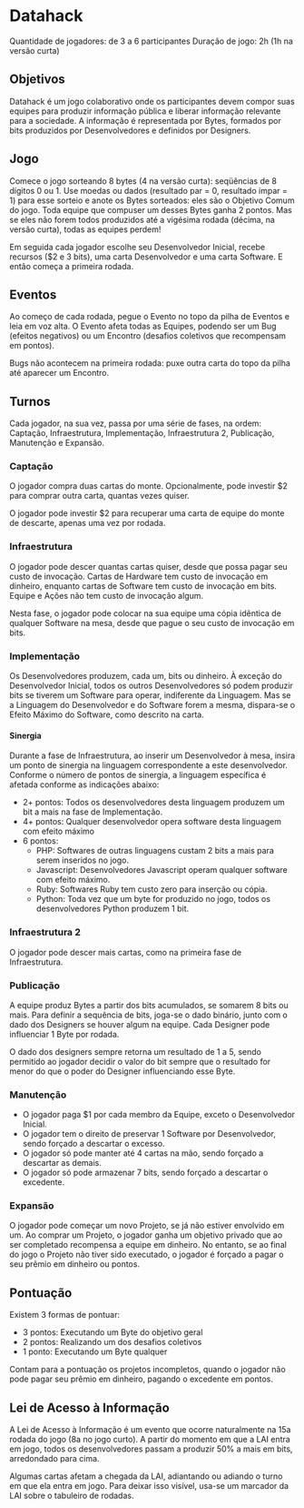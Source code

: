 # Datahack

Quantidade de jogadores: de 3 a 6 participantes
Duração de jogo: 2h (1h na versão curta)

## Objetivos

Datahack é um jogo colaborativo onde os participantes devem compor suas equipes
para produzir informação pública e liberar informação relevante para a
sociedade. A informação é representada por Bytes, formados por bits produzidos
por Desenvolvedores e definidos por Designers.

## Jogo

Comece o jogo sorteando 8 bytes (4 na versão curta): seqüências de 8 dígitos 0
ou 1. Use moedas ou dados (resultado par = 0, resultado impar = 1) para esse
sorteio e anote os Bytes sorteados: eles são o Objetivo Comum do jogo. Toda
equipe que compuser um desses Bytes ganha 2 pontos. Mas se eles não forem todos
produzidos até a vigésima rodada (décima, na versão curta), todas as equipes
perdem!

Em seguida cada jogador escolhe seu Desenvolvedor Inicial, recebe recursos ($2 e
3 bits), uma carta Desenvolvedor e uma carta Software. E então começa a primeira
rodada.

## Eventos

Ao começo de cada rodada, pegue o Evento no topo da pilha de Eventos e leia em
voz alta. O Evento afeta todas as Equipes, podendo ser um Bug (efeitos
negativos) ou um Encontro (desafios coletivos que recompensam em pontos).

Bugs não acontecem na primeira rodada: puxe outra carta do topo da pilha até
aparecer um Encontro.

## Turnos

Cada jogador, na sua vez, passa por uma série de fases, na ordem: Captação,
Infraestrutura, Implementação, Infraestrutura 2, Publicação, Manutenção e
Expansão.

### Captação

O jogador compra duas cartas do monte. Opcionalmente, pode investir $2 para
comprar outra carta, quantas vezes quiser.

O jogador pode investir $2 para recuperar uma carta de equipe do monte de
descarte, apenas uma vez por rodada.

### Infraestrutura

O jogador pode descer quantas cartas quiser, desde que possa pagar seu custo
de invocação. Cartas de Hardware tem custo de invocação em dinheiro, enquanto
cartas de Software tem custo de invocação em bits. Equipe e Ações não tem custo
de invocação algum.

Nesta fase, o jogador pode colocar na sua equipe uma cópia idêntica de qualquer
Software na mesa, desde que pague o seu custo de invocação em bits.

### Implementação

Os Desenvolvedores produzem, cada um, bits ou dinheiro. À exceção do
Desenvolvedor Inicial, todos os outros Desenvolvedores só podem produzir bits se
tiverem um Software para operar, indiferente da Linguagem. Mas se a Linguagem do
Desenvolvedor e do Software forem a mesma, dispara-se o Efeito Máximo do
Software, como descrito na carta.

#### Sinergia

Durante a fase de Infraestrutura, ao inserir um Desenvolvedor à mesa, insira um ponto de sinergia na linguagem correspondente a este desenvolvedor. Conforme o número de pontos de sinergia, a linguagem específica é afetada conforme as indicações abaixo:

* 2+ pontos: Todos os desenvolvedores desta linguagem produzem um bit a mais na fase de Implementação.
* 4+ pontos: Qualquer desenvolvedor opera software desta linguagem com efeito máximo
* 6 pontos:
  * PHP: Softwares de outras linguagens custam 2 bits a mais para serem inseridos no jogo.
  * Javascript: Desenvolvedores Javascript operam qualquer software com efeito máximo.
  * Ruby: Softwares Ruby tem custo zero para inserção ou cópia.
  * Python: Toda vez que um byte for produzido no jogo, todos os desenvolvedores Python produzem 1 bit.



### Infraestrutura 2

O jogador pode descer mais cartas, como na primeira fase de Infraestrutura.

### Publicação

A equipe produz Bytes a partir dos bits acumulados, se somarem 8 bits ou
mais. Para definir a sequência de bits, joga-se o dado binário, junto com o
dado dos Designers se houver algum na equipe. Cada Designer pode influenciar 1
Byte por rodada.

O dado dos designers sempre retorna um resultado de 1 a 5, sendo permitido ao
jogador decidir o valor do bit sempre que o resultado for menor do que o poder
do Designer influenciando esse Byte.

### Manutenção

* O jogador paga $1 por cada membro da Equipe, exceto o Desenvolvedor
  Inicial.
* O jogador tem o direito de preservar 1 Software por Desenvolvedor, sendo
  forçado a descartar o excesso.
* O jogador só pode manter até 4 cartas na mão, sendo forçado a descartar
  as demais.
* O jogador só pode armazenar 7 bits, sendo forçado a descartar o excedente.

### Expansão

O jogador pode começar um novo Projeto, se já não estiver envolvido em um. Ao
comprar um Projeto, o jogador ganha um objetivo privado que ao ser completado
recompensa a equipe em dinheiro. No entanto, se ao final do jogo o Projeto não
tiver sido executado, o jogador é forçado a pagar o seu prêmio em dinheiro ou
pontos.

## Pontuação

Existem 3 formas de pontuar:

* 3 pontos: Executando um Byte do objetivo geral
* 2 pontos: Realizando um dos desafios coletivos
* 1 ponto:  Executando um Byte qualquer

Contam para a pontuação os projetos incompletos, quando o jogador não pode
pagar seu prêmio em dinheiro, pagando o excedente em pontos.

## Lei de Acesso à Informação

A Lei de Acesso à Informação é um evento que ocorre naturalmente na 15a rodada
do jogo (8a no jogo curto). A partir do momento em que a LAI entra em jogo,
todos os desenvolvedores passam a produzir 50% a mais em bits, arredondado para
cima.

Algumas cartas afetam a chegada da LAI, adiantando ou adiando o turno em que ela
entra em jogo. Para deixar isso visível, usa-se um marcador da LAI sobre o
tabuleiro de rodadas.
